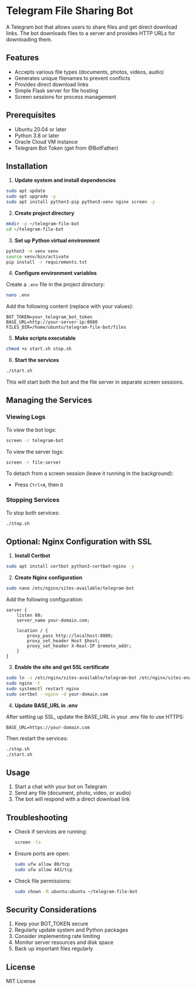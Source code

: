 # Telegram File Sharing Bot

A Telegram bot that allows users to share files and get direct download links. The bot downloads files to a server and provides HTTP URLs for downloading them.

## Features

- Accepts various file types (documents, photos, videos, audio)
- Generates unique filenames to prevent conflicts
- Provides direct download links
- Simple Flask server for file hosting
- Screen sessions for process management

## Prerequisites

- Ubuntu 20.04 or later
- Python 3.8 or later
- Oracle Cloud VM instance
- Telegram Bot Token (get from @BotFather)

## Installation

1. **Update system and install dependencies**

```bash
sudo apt update
sudo apt upgrade -y
sudo apt install python3-pip python3-venv nginx screen -y
```

2. **Create project directory**

```bash
mkdir -p ~/telegram-file-bot
cd ~/telegram-file-bot
```

3. **Set up Python virtual environment**

```bash
python3 -m venv venv
source venv/bin/activate
pip install -r requirements.txt
```

4. **Configure environment variables**

Create a `.env` file in the project directory:

```bash
nano .env
```

Add the following content (replace with your values):

```
BOT_TOKEN=your_telegram_bot_token
BASE_URL=http://your-server-ip:8080
FILES_DIR=/home/ubuntu/telegram-file-bot/files
```

5. **Make scripts executable**

```bash
chmod +x start.sh stop.sh
```

6. **Start the services**

```bash
./start.sh
```

This will start both the bot and the file server in separate screen sessions.

## Managing the Services

### Viewing Logs

To view the bot logs:
```bash
screen -r telegram-bot
```

To view the server logs:
```bash
screen -r file-server
```

To detach from a screen session (leave it running in the background):
- Press `Ctrl+A`, then `D`

### Stopping Services

To stop both services:
```bash
./stop.sh
```

## Optional: Nginx Configuration with SSL

1. **Install Certbot**

```bash
sudo apt install certbot python3-certbot-nginx -y
```

2. **Create Nginx configuration**

```bash
sudo nano /etc/nginx/sites-available/telegram-bot
```

Add the following configuration:

```nginx
server {
    listen 80;
    server_name your-domain.com;

    location / {
        proxy_pass http://localhost:8080;
        proxy_set_header Host $host;
        proxy_set_header X-Real-IP $remote_addr;
    }
}
```

3. **Enable the site and get SSL certificate**

```bash
sudo ln -s /etc/nginx/sites-available/telegram-bot /etc/nginx/sites-enabled/
sudo nginx -t
sudo systemctl restart nginx
sudo certbot --nginx -d your-domain.com
```

4. **Update BASE_URL in .env**

After setting up SSL, update the BASE_URL in your .env file to use HTTPS:

```
BASE_URL=https://your-domain.com
```

Then restart the services:

```bash
./stop.sh
./start.sh
```

## Usage

1. Start a chat with your bot on Telegram
2. Send any file (document, photo, video, or audio)
3. The bot will respond with a direct download link

## Troubleshooting

- Check if services are running:
  ```bash
  screen -ls
  ```

- Ensure ports are open:
  ```bash
  sudo ufw allow 80/tcp
  sudo ufw allow 443/tcp
  ```

- Check file permissions:
  ```bash
  sudo chown -R ubuntu:ubuntu ~/telegram-file-bot
  ```

## Security Considerations

1. Keep your BOT_TOKEN secure
2. Regularly update system and Python packages
3. Consider implementing rate limiting
4. Monitor server resources and disk space
5. Back up important files regularly

## License

MIT License